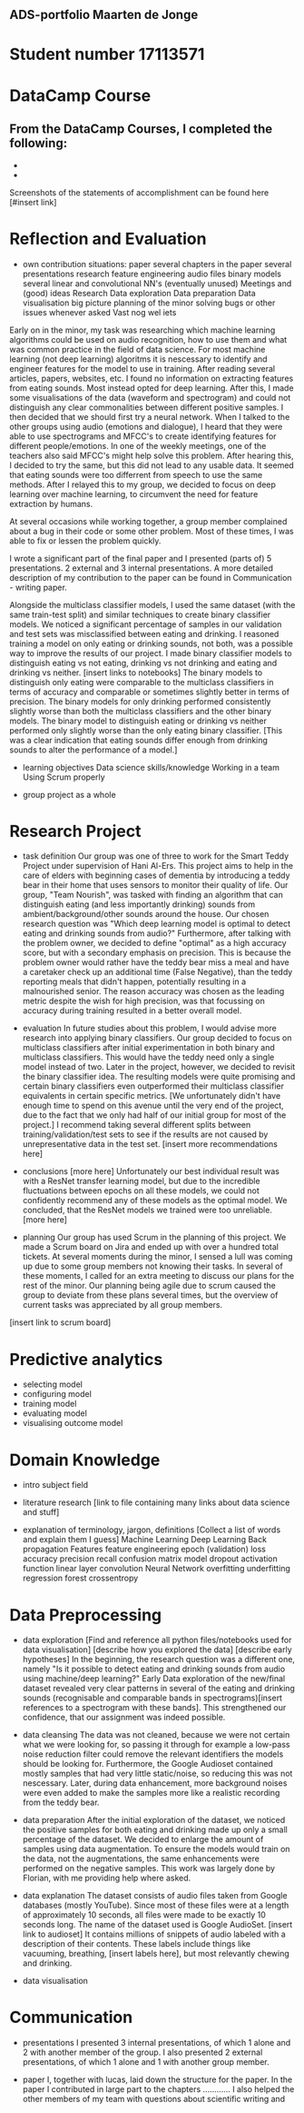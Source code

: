 ## ADS-portfolio Maarten de Jonge 
# Student number 17113571

# DataCamp Course
From the DataCamp Courses, I completed the following:
-
-
-

Screenshots of the statements of accomplishment can be found here [#insert link]

# Reflection and Evaluation
- own contribution
situations:
  paper
several chapters in the paper
several presentations
research feature engineering audio files
binary models
several linear and convolutional NN's (eventually unused)
Meetings and (good) ideas
Research
Data exploration
Data preparation
Data visualisation
big picture planning of the minor
solving bugs or other issues whenever asked
Vast nog wel iets


Early on in the minor, my task was researching which machine learning algorithms could be used on audio recognition, how to use them and what was common practice in the field of data science. For most machine learning (not deep learning) algoritms it is nescessary to identify and engineer features for the model to use in training. 
After reading several articles, papers, websites, etc. I found no information on extracting features from eating sounds. Most instead opted for deep learning. 
After this, I made some visualisations of the data (waveform and spectrogram) and could not distinguish any clear commonalities between different positive samples.
I then decided that we should first try a neural network.
When I talked to the other groups using audio (emotions and dialogue), I heard that they were able to use spectrograms and MFCC's to create identifying features for different people/emotions. In one of the weekly meetings, one of the teachers also said MFCC's might help solve this problem.
After hearing this, I decided to try the same, but this did not lead to any usable data. It seemed that eating sounds were too differrent from speech to use the same methods.
After I relayed this to my group, we decided to focus on deep learning over machine learning, to circumvent the need for feature extraction by humans.

At several occasions while working together, a group member complained about a bug in their code or some other problem. Most of these times, I was able to fix or lessen the problem quickly.

I wrote a significant part of the final paper and I presented (parts of) 5 presentations. 2 external and 3 internal presentations. 
A more detailed description of my contribution to the paper can be found in Communication - writing paper.

Alongside the multiclass classifier models, I used the same dataset (with the same train-test split) and similar techniques to create binary classifier models. We noticed a significant percentage of samples in our validation and test sets was misclassified between eating and drinking. I reasoned training a model on only eating or drinking sounds, not both, was a possible way to improve the results of our project.
I made binary classifier models to distinguish eating vs not eating, drinking vs not drinking and eating and drinking vs neither. [insert links to notebooks]
The binary models to distinguish only eating were comparable to the multiclass classifiers in terms of accuracy and comparable or sometimes slightly better in terms of precision. The binary models for only drinking performed consistently slightly worse than both the multiclass classifiers and the other binary models. The binary model to distinguish eating or drinking vs neither performed only slightly worse than the only eating binary classifier.
[This was a clear indication that eating sounds differ enough from drinking sounds to alter the performance of a model.]

- learning objectives
Data science skills/knowledge
Working in a team
Using Scrum properly



- group project as a whole

# Research Project
- task definition
Our group was one of three to work for the Smart Teddy Project under supervision of Hani Al-Ers. This project aims to help in the care of elders with beginning cases of dementia by introducing a teddy bear in their home that uses sensors to monitor their quality of life.
Our group, "Team Nourish", was tasked with finding an algorithm that can distinguish eating (and less importantly drinking) sounds from ambient/background/other sounds around the house.
Our chosen research question was "Which deep learning model is optimal to detect eating and drinking sounds from audio?"
Furthermore, after talking with the problem owner, we decided to define "optimal" as a high accuracy score, but with a secondary emphasis on precision. This is because the problem owner would rather have the teddy bear miss a meal and have a caretaker check up an additional time (False Negative), than the teddy reporting meals that didn't happen, potentially resulting in a malnourished senior.
The reason accuracy was chosen as the leading metric despite the wish for high precision, was that focussing on accuracy during training resulted in a better overall model.

- evaluation
In future studies about this problem, I would advise more research into applying binary classifiers. Our group decided to focus on multiclass classifiers after initial experimentation in both binary and multiclass classifiers. This would have the teddy need only a single model instead of two. 
Later in the project, however, we decided to revisit the binary classifier idea. The resulting models were quite promising and certain binary classifiers even outperformed their multiclass classifier equivalents in certain specific metrics.
[We unfortunately didn't have enough time to spend on this avenue until the very end of the project, due to the fact that we only had half of our initial group for most of the project.]
I recommend taking several different splits between training/validation/test sets to see if the results are not caused by unrepresentative data in the test set.
[insert more recommendations here]

- conclusions
[more here]
Unfortunately our best individual result was with a ResNet transfer learning model, but due to the incredible fluctuations between epochs on all these models, we could not confidently recommend any of these models as the optimal model. We concluded, that the ResNet models we trained were too unreliable.
[more here]

- planning
Our group has used Scrum in the planning of this project. We made a Scrum board on Jira and ended up with over a hundred total tickets.
At several moments during the minor, I sensed a lull was coming up due to some group members not knowing their tasks. In several of these moments, I called for an extra meeting to discuss our plans for the rest of the minor.
Our planning being agile due to scrum caused the group to deviate from these plans several times, but the overview of current tasks was appreciated by all group members.

[insert link to scrum board]


# Predictive analytics
- selecting model
- configuring model
- training model
- evaluating model
- visualising outcome model

# Domain Knowledge
- intro subject field
- literature research
[link to file containing many links about data science and stuff]

- explanation of terminology, jargon, definitions
[Collect a list of words and explain them I guess]
Machine Learning
Deep Learning
Back propagation
Features
feature engineering
epoch
(validation) loss
accuracy
precision
recall
confusion matrix
model
dropout
activation function
linear layer
convolution
Neural Network
overfitting
underfitting
regression
forest
crossentropy



# Data Preprocessing
- data exploration
[Find and reference all python files/notebooks used for data visualisation]
[describe how you explored the data]
[describe early hypotheses]
In the beginning, the research question was a different one, namely "Is it possible to detect eating and drinking sounds from audio using machine/deep learning?" Early Data exploration of the new/final dataset revealed very clear patterns in several of the eating and drinking sounds (recognisable and comparable bands in spectrograms)[insert references to a spectrogram with these bands]. This strengthened our confidence, that our assignment was indeed possible.

- data cleansing
The data was not cleaned, because we were not certain what we were looking for, so passing it through for example a low-pass noise reduction filter could remove the relevant identifiers the models should be looking for.
Furthermore, the Google Audioset contained mostly samples that had very little static/noise, so reducing this was not nescessary.
Later, during data enhancement, more background noises were even added to make the samples more like a realistic recording from the teddy bear.

- data preparation
After the initial exploration of the dataset, we noticed the positive samples for both eating and drinking made up only a small percentage of the dataset. We decided to enlarge the amount of samples using data augmentation. To ensure the models would train on the data, not the augmentations, the same enhancements were performed on the negative samples.
This work was largely done by Florian, with me providing help where asked.


- data explanation
The dataset consists of audio files taken from Google databases (mostly YouTube). Since most of these files were at a length of approximately 10 seconds, all files were made to be exactly 10 seconds long.
The name of the dataset used is Google AudioSet. [insert link to audioset] It contains millions of snippets of audio labeled with a description of their contents. These labels include things like vacuuming, breathing, [insert labels here], but most relevantly chewing and drinking. 


- data visualisation

# Communication
- presentations
I presented 3 internal presentations, of which 1 alone and 2 with another member of the group.
I also presented 2 external presentations, of which 1 alone and 1 with another group member.

- paper
I, together with lucas, laid down the structure for the paper.
In the paper I contributed in large part to the chapters ............
I also helped the other members of my team with questions about scientific writing and 

